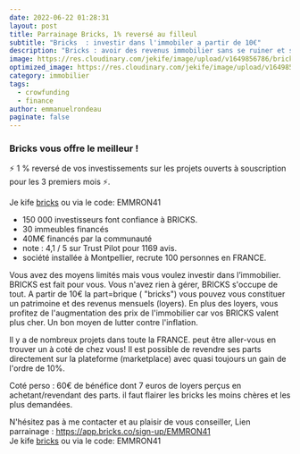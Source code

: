 ```yaml
---
date: 2022-06-22 01:28:31
layout: post
title: Parrainage Bricks, 1% reversé au filleul
subtitle: "Bricks  : investir dans l'immobiler a partir de 10€"
description: "Bricks : avoir des revenus immobilier sans se ruiner et sans emprunter"
image: https://res.cloudinary.com/jekife/image/upload/v1649856786/bricks_t37jox.jpg
optimized_image: https://res.cloudinary.com/jekife/image/upload/v1649856786/bricks_t37jox.jpg
category: immobilier
tags:
  - crowfunding
  - finance
author: emmanuelrondeau
paginate: false
---
```

### Bricks vous offre le meilleur !

⚡ 1 % reversé de vos investissements sur les projets ouverts à souscription pour les 3 premiers mois ⚡.

Je kife [bricks](https://app.bricks.co/sign-up/EMMRON41) ou via le code: EMMRON41

* 150 000 investisseurs font confiance à BRICKS.
* 30 immeubles financés
* 40M€ financés par la communauté
* note : 4,1 / 5 sur Trust Pilot pour 1169 avis.
* société installée à Montpellier, recrute 100 personnes en FRANCE.

Vous avez des moyens limités mais vous voulez investir dans l’immobilier. BRICKS est fait pour vous. Vous n'avez rien à gérer, BRICKS s'occupe de tout.
A partir de 10€ la part=brique ( "bricks") vous pouvez vous constituer un patrimoine et des revenus mensuels (loyers).
En plus des loyers, vous profitez de l'augmentation des prix de l'immobilier car vos BRICKS valent plus cher. Un bon moyen de lutter contre l'inflation.

Il y a de nombreux projets dans toute la FRANCE. peut être aller-vous en trouver un à coté de chez vous!
Il est possible de revendre ses parts directement sur la plateforme (marketplace) avec quasi toujours un gain de l'ordre de 10%.

Coté perso : 60€ de bénéfice dont 7 euros de loyers perçus en achetant/revendant des parts. il faut flairer les bricks les moins chères et les plus demandées.

N'hésitez pas à me contacter et au plaisir de vous conseiller,
Lien parrainage : https://app.bricks.co/sign-up/EMMRON41 \
Je kife [bricks](https://app.bricks.co/sign-up/EMMRON41) ou via le code: EMMRON41
